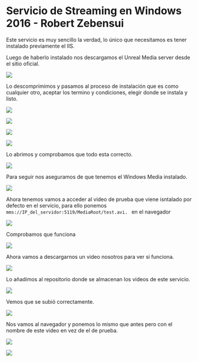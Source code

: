 # Servicio de Streaming en Windows 2016 - Robert Zebensui

Este servicio es muy sencillo la verdad, lo único que necesitamos es tener instalado previamente el IIS. 

Luego de haberlo instalado nos descargamos el Unreal Media server desde el sitio oficial.

![](img/1.png)

Lo descomprimimos y pasamos al proceso de instalación que es como cualquier otro, aceptar los termino y condiciones, elegir donde se instala y listo.

![](img/2.png)

![](img/3.png)

![](img/4.png)

![](img/5.png)

Lo abrimos y comprobamos que todo esta correcto.

![](img/7.png)

Para seguir nos aseguramos de que tenemos el Windows Media instalado.

![](img/8.png)

Ahora tenemos vamos a acceder al video de prueba que viene isntalado por defecto en el servicio, para ello ponemos `mms://IP_del_servidor:5119/MediaRoot/test.avi. ` en el navegador

![](img/9.png)

Comprobamos que funciona

![](img/10.png)

Ahora vamos a descargarnos un video nosotros para ver si funciona.

![](img/11.png)

Lo añadimos al repositorio donde se almacenan los videos de este servicio.

![](img/12.png)

Vemos que se subió correctamente.

![](img/13.png)

Nos vamos al navegador y ponemos lo mismo que antes pero con el nombre de este video en vez de el de prueba. 

![](img/14.png)

![](img/15.png)